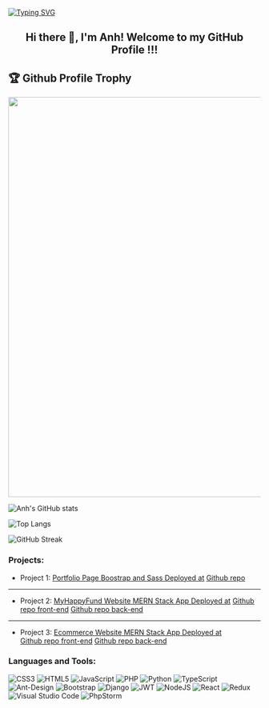 [![Typing SVG](https://readme-typing-svg.herokuapp.com?multiline=true&width=500&lines=Full-stack+web+and+app+developer.++++++++++)](https://git.io/typing-svg)


<h2 align="center">Hi there 👋, I'm Anh! Welcome to my GitHub Profile !!!</h2>

<h2>🏆 Github Profile Trophy</h2>
<img width=800 src="https://github-profile-trophy.vercel.app/?username=iamanh1990&column=9&theme=gruvbox&no-frame=true"/>

![Anh's GitHub stats](https://github-readme-stats.vercel.app/api?username=iamanh1990&show_icons=true&theme=tokyonight)


![Top Langs](https://github-readme-stats.vercel.app/api/top-langs/?username=iamanh1990&layout=compact)

![GitHub Streak](https://github-readme-streak-stats.herokuapp.com?user=iamanh1990&theme=neon-palenight&hide_border=true)

<h3 align="left">Projects:</h3>

* Project 1:
  [Portfolio Page Boostrap and Sass Deployed at](https://iamanh1990.github.io/portfolio-bootstrap-sass/)
  [Github repo](https://github.com/iamanh1990/portfolio-bootstrap-sass)

<hr />

* Project 2:
  [MyHappyFund Website MERN Stack App Deployed at](https://myhappyfund.herokuapp.com/)
  [Github repo front-end](https://github.com/iamanh1990/charity-app-mern-frontend)
  [Github repo back-end](https://github.com/iamanh1990/charity-app-mern-backend)


<hr />

* Project 3:
  [Ecommerce Website MERN Stack App Deployed at]()</li>
  [Github repo front-end](https://github.com/iamanh1990/Ecommerce-frontend)
  [Github repo back-end](https://github.com/iamanh1990/ecommerce-backend)


<h3 align="left">Languages and Tools:</h3>

![CSS3](https://img.shields.io/badge/css3-%231572B6.svg?style=for-the-badge&logo=css3&logoColor=white)
![HTML5](https://img.shields.io/badge/html5-%23E34F26.svg?style=for-the-badge&logo=html5&logoColor=white)
![JavaScript](https://img.shields.io/badge/javascript-%23323330.svg?style=for-the-badge&logo=javascript&logoColor=%23F7DF1E)
![PHP](https://img.shields.io/badge/php-%23777BB4.svg?style=for-the-badge&logo=php&logoColor=white)
![Python](https://img.shields.io/badge/python-3670A0?style=for-the-badge&logo=python&logoColor=ffdd54)
![TypeScript](https://img.shields.io/badge/typescript-%23007ACC.svg?style=for-the-badge&logo=typescript&logoColor=white)
![Ant-Design](https://img.shields.io/badge/-AntDesign-%230170FE?style=for-the-badge&logo=ant-design&logoColor=white)
![Bootstrap](https://img.shields.io/badge/bootstrap-%23563D7C.svg?style=for-the-badge&logo=bootstrap&logoColor=white)
![Django](https://img.shields.io/badge/django-%23092E20.svg?style=for-the-badge&logo=django&logoColor=white)
![JWT](https://img.shields.io/badge/JWT-black?style=for-the-badge&logo=JSON%20web%20tokens)
![NodeJS](https://img.shields.io/badge/node.js-6DA55F?style=for-the-badge&logo=node.js&logoColor=white)
![React](https://img.shields.io/badge/react-%2320232a.svg?style=for-the-badge&logo=react&logoColor=%2361DAFB)
![Redux](https://img.shields.io/badge/redux-%23593d88.svg?style=for-the-badge&logo=redux&logoColor=white)
![Visual Studio Code](https://img.shields.io/badge/Visual%20Studio%20Code-0078d7.svg?style=for-the-badge&logo=visual-studio-code&logoColor=white)
![PhpStorm](https://img.shields.io/badge/phpstorm-143?style=for-the-badge&logo=phpstorm&logoColor=black&color=black&labelColor=darkorchid)
